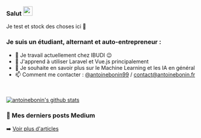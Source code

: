 ### Salut <img src="https://media.giphy.com/media/hvRJCLFzcasrR4ia7z/giphy.gif" width="25px">
Je test et stock des choses ici :rofl:

### Je suis un étudiant, alternant et auto-entrepreneur :
- 🔭 Je travail actuellement chez IBUDI :wink:
- 🌱 J'apprend à utiliser Laravel et Vue.js principalement
- 💬 Je souhaite en savoir plus sur le Machine Learning et les IA en général 
- 📫 Comment me contacter : [@antoinebonin99](https://twitter.com/antoinebonin99) / [contact@antoinebonin.fr](mailto:contact@antoinebonin.fr)

<br>

[![antoinebonin's github stats](https://github-readme-stats.vercel.app/api?username=antoinebonin)](https://github.com/antoinebonin/github-readme-stats)

### 📕 Mes derniers posts Medium
<!-- BLOG-POST-LIST:START -->
<!-- BLOG-POST-LIST:END -->

➡️ [Voir plus d'articles](https://medium.com/@antoinebonin99)